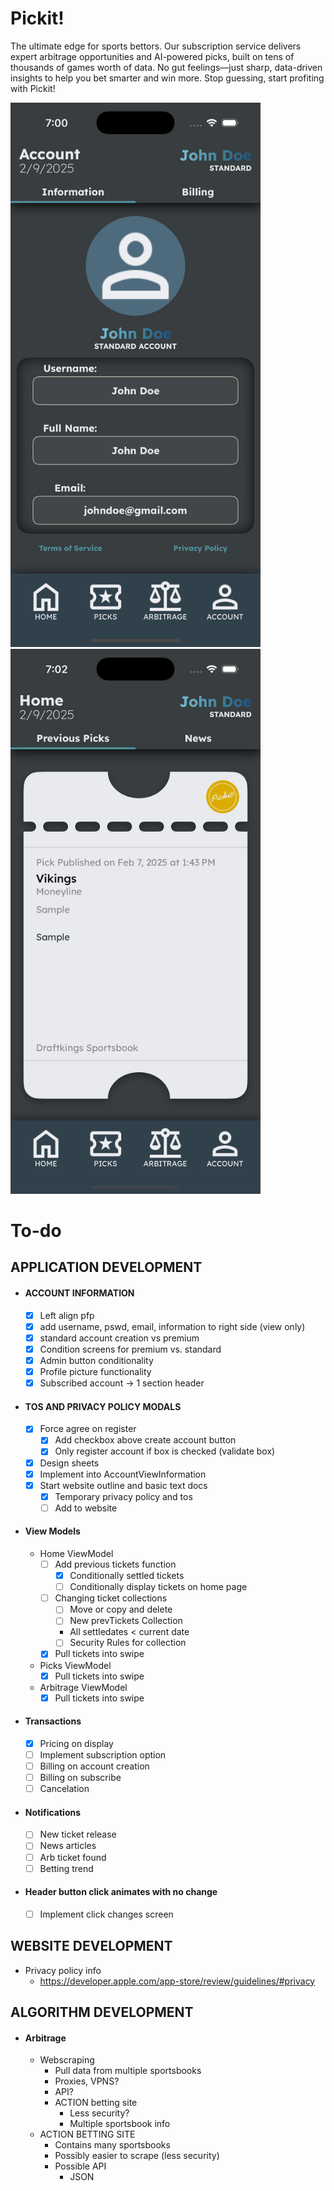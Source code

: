 # Pickit!
The ultimate edge for sports bettors. Our subscription service delivers expert arbitrage 
opportunities and AI-powered picks, built on tens of thousands of games worth of data. 
No gut feelings—just sharp, data-driven insights to help you bet smarter and win more. 
Stop guessing, start profiting with Pickit!

<p>
    <img src="https://github.com/ColdCrayon/Pickit/blob/main/Pictures/AccountScreen.png" alt="Account Screen" width=400/>
    <img src="https://github.com/ColdCrayon/Pickit/blob/main/Pictures/ArbitrageScreen.png" alt="Arbitrage Screen" width=400/>
</p>

# To-do

## APPLICATION DEVELOPMENT
- #### ACCOUNT INFORMATION 
    - [x] Left align pfp
    - [x] add username, pswd, email, information to right side (view only)
    - [x] standard account creation vs premium
    - [x] Condition screens for premium vs. standard
    - [x] Admin button conditionality 
    - [x] Profile picture functionality
    - [x] Subscribed account -> 1 section header

- #### TOS AND PRIVACY POLICY MODALS
    - [x] Force agree on register
        - [x] Add checkbox above create account button
        - [x] Only register account if box is checked (validate box)
    - [x] Design sheets
    - [x] Implement into AccountViewInformation
    - [x] Start website outline and basic text docs
        - [x] Temporary privacy policy and tos
        - [ ] Add to website

- #### View Models
    - Home ViewModel
        - [ ] Add previous tickets function
            - [x] Conditionally settled tickets
            - [ ] Conditionally display tickets on home page
        - [ ] Changing ticket collections
            - [ ] Move or copy and delete
            - [ ] New prevTickets Collection
            - All settledates < current date 
            - [ ] Security Rules for collection
        - [x] Pull tickets into swipe
    - Picks ViewModel
        - [x] Pull tickets into swipe
    - Arbitrage ViewModel
        - [x] Pull tickets into swipe

- #### Transactions
    - [x] Pricing on display
    - [ ] Implement subscription option
    - [ ] Billing on account creation
    - [ ] Billing on subscribe
    - [ ] Cancelation

- #### Notifications
    - [ ] New ticket release
    - [ ] News articles
    - [ ] Arb ticket found
    - [ ] Betting trend

- #### Header button click animates with no change
    - [ ] Implement click changes screen

## WEBSITE DEVELOPMENT
- Privacy policy info
    - https://developer.apple.com/app-store/review/guidelines/#privacy

## ALGORITHM DEVELOPMENT
- #### Arbitrage
    - Webscraping
        - Pull data from multiple sportsbooks
        - Proxies, VPNS?
        - API?
        - ACTION betting site
            - Less security?
            - Multiple sportsbook info
    - ACTION BETTING SITE
        - Contains many sportsbooks
        - Possibly easier to scrape (less security)
        - Possible API
            - JSON

